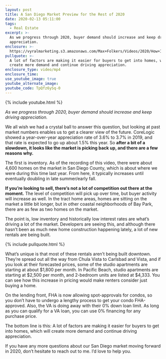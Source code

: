 ```yaml
---
layout: post
title: A San Diego Market Preview for the Rest of 2020
date: 2020-02-13 05:11:00
tags:
  - Real Estate
excerpt: >-
  As we progress through 2020, buyer demand should increase and keep driving
  appreciation.
enclosure: >-
  https://vyralmarketing.s3.amazonaws.com/Max+Folkers/Videos/2020/How+Is+The+San+Diego+Market+Heading+Into+2020_.mp4
pullquote: >-
  A lot of factors are making it easier for buyers to get into homes, which will
  create more demand and continue driving appreciation.
enclosure_type: video/mp4
enclosure_time:
use_youtube_image: true
youtube_alternate_image:
youtube_code: TpQfz6ySq-0
---
```


{% include youtube.html %}

<I>As we progress through 2020, buyer demand should increase and keep driving appreciation.</I> 

We all wish we had a crystal ball to answer this question, but looking at past market numbers enables us to get a clearer view of the future. CoreLogic showed a year-over-year appreciation rate of 3.6% to 3.7% in 2019, and that rate is expected to go up about 1.5% this year. So **after a bit of a slowdown, it looks like the market is picking back up, and there are a few reasons why.&nbsp;**

The first is inventory. As of the recording of this video, there were about 4,600 homes on the market in San Diego County, which is about where we were during this time last year. From here, it typically increases until eventually doubling in late summer/early fall.&nbsp;

**If you’re looking to sell, there’s not a lot of competition out there at the moment.** The level of competition will pick up over time, but buyer activity will increase as well. In the tract home areas, homes are sitting on the market a little bit longer, but in other coastal neighborhoods of Bay Park, there are as few as two homes on the market.&nbsp;

The point is, low inventory and historically low interest rates are what’s driving a lot of the market. Developers are seeing this, and although there hasn’t been as much new home construction happening lately, a lot of new rentals are being built.&nbsp;

{% include pullquote.html %}

What’s unique is that most of these rentals aren’t being built downtown. They’re spread out all the way from Chula Vista to Carlsbad and Vista, and if you look at their forecasted prices, some of the studio apartments are starting at about $1,800 per month. In Pacific Beach, studio apartments are starting at $2,500 per month, and 2-bedroom units are listed at $4,333. You can see how this increase in pricing would make renters consider just buying a home.&nbsp;

On the lending front, FHA is now allowing spot-approvals for condos, so you don’t have to undergo a lengthy process to get your condo FHA-approved. Also, the VA is doing away with their 0% down loan limit. As long as you can qualify for a VA loan, you can use 0% financing for any purchase price.&nbsp;

The bottom line is this: A lot of factors are making it easier for buyers to get into homes, which will create more demand and continue driving appreciation.&nbsp;

If you have any more questions about our San Diego market moving forward in 2020, don’t hesitate to reach out to me. I’d love to help you.

&nbsp;